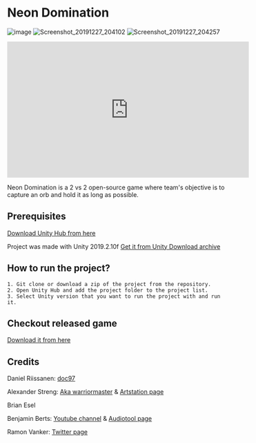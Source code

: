 # Neon Domination

![image](https://user-images.githubusercontent.com/33091666/71528557-0b484c80-28e9-11ea-8f69-f418ae1dfe52.png)
![Screenshot_20191227_204102](https://user-images.githubusercontent.com/33091666/71528589-3df24500-28e9-11ea-9e49-b7fbdb66965f.png)
![Screenshot_20191227_204257](https://user-images.githubusercontent.com/33091666/71528649-814cb380-28e9-11ea-8ba2-2d83244a6837.png)

<iframe width="560" height="315" src="https://www.youtube.com/embed/Sgw0XNiGW9o" frameborder="0" allow="accelerometer; autoplay; encrypted-media; gyroscope; picture-in-picture" allowfullscreen></iframe>

Neon Domination is a 2 vs 2 open-source game where team's objective is to capture an orb and hold it as long as possible.

## Prerequisites

[Download Unity Hub from here](https://unity3d.com/get-unity/download)

Project was made with Unity 2019.2.10f [Get it from Unity Download archive](https://unity3d.com/get-unity/download/archive) 
## How to run the project?

```
1. Git clone or download a zip of the project from the repository.
2. Open Unity Hub and add the project folder to the project list.
3. Select Unity version that you want to run the project with and run it.
```
## Checkout released game 
[Download it from here](https://github.com/doc97/Neon-Domination/releases)

## Credits 

Daniel Riissanen: [doc97](https://github.com/doc97)

Alexander Streng: [Aka warriormaster](https://github.com/warriormaster12) & [Artstation page](https://www.artstation.com/alexstreng)

Brian Esel 

Benjamin Berts: [Youtube channel](https://www.youtube.com/channel/UC2MXS3471odDHXzZkl63pLw) & [Audiotool page](https://www.audiotool.com/user/dj-z3ph1)

Ramon Vanker: [Twitter page](https://twitter.com/BroSkemp?s=20)
